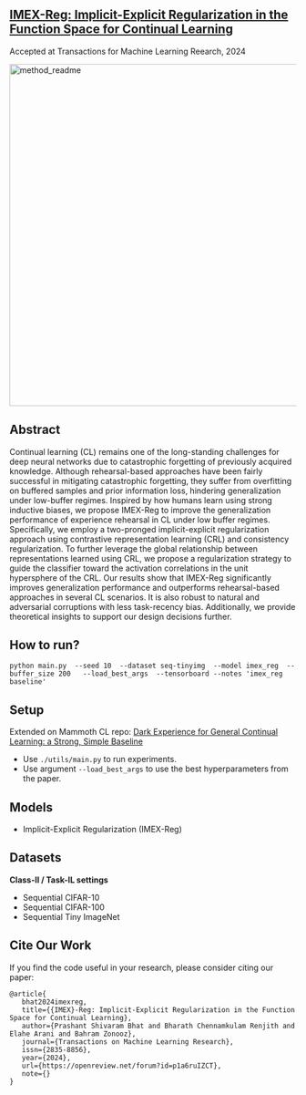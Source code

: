 ## [IMEX-Reg: Implicit-Explicit Regularization in the Function Space for Continual Learning](https://openreview.net/forum?id=p1a6ruIZCT)
Accepted at Transactions for Machine Learning Reearch, 2024

<img width="600" alt="method_readme" src="https://github.com/NeurAI-Lab/IMEX-Reg/assets/56539375/34a8d923-43c4-49d6-98eb-7fdd81cd7644">

## Abstract
Continual learning (CL) remains one of the long-standing challenges for deep neural networks due to catastrophic forgetting of previously acquired knowledge. Although rehearsal-based approaches have been fairly successful in mitigating catastrophic forgetting, they suffer from overfitting on buffered samples and prior information loss, hindering generalization under low-buffer regimes. Inspired by how humans learn using strong inductive biases, we propose IMEX-Reg to improve the generalization performance of experience rehearsal in CL under low buffer regimes. Specifically, we employ a two-pronged implicit-explicit regularization approach using contrastive representation learning (CRL) and consistency regularization. To further leverage the global relationship between representations learned using CRL, we propose a regularization strategy to guide the classifier toward the activation correlations in the unit hypersphere of the CRL. Our results show that IMEX-Reg significantly improves generalization performance and outperforms rehearsal-based approaches in several CL scenarios. It is also robust to natural and adversarial corruptions with less task-recency bias. Additionally, we provide theoretical insights to support our design decisions further.

 ## How to run?
 
    python main.py  --seed 10  --dataset seq-tinyimg  --model imex_reg  --buffer_size 200   --load_best_args  --tensorboard --notes 'imex_reg baseline'
 
        
## Setup
Extended on Mammoth CL repo:  [Dark Experience for General Continual Learning: a Strong, Simple Baseline](https://papers.nips.cc/paper/2020/hash/b704ea2c39778f07c617f6b7ce480e9e-Abstract.html)

+ Use `./utils/main.py` to run experiments.
+ Use argument `--load_best_args` to use the best hyperparameters from the paper.

## Models
+ Implicit-Explicit Regularization (IMEX-Reg)

## Datasets

**Class-Il / Task-IL settings**

+ Sequential CIFAR-10
+ Sequential CIFAR-100
+ Sequential Tiny ImageNet


## Cite Our Work

If you find the code useful in your research, please consider citing our paper:

    @article{
       bhat2024imexreg,
       title={{IMEX}-Reg: Implicit-Explicit Regularization in the Function Space for Continual Learning},
       author={Prashant Shivaram Bhat and Bharath Chennamkulam Renjith and Elahe Arani and Bahram Zonooz},
       journal={Transactions on Machine Learning Research},
       issn={2835-8856},
       year={2024},
       url={https://openreview.net/forum?id=p1a6ruIZCT},
       note={}
    }
